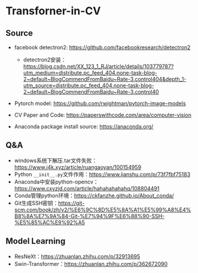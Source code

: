 # Transforner-in-CV

## Source
- facebook detectron2: https://github.com/facebookresearch/detectron2 
  - detectron2安装：https://blog.csdn.net/XX_123_1_RJ/article/details/103779787?utm_medium=distribute.pc_feed_404.none-task-blog-2~default~BlogCommendFromBaidu~Rate-3.control404&depth_1-utm_source=distribute.pc_feed_404.none-task-blog-2~default~BlogCommendFromBaidu~Rate-3.control40

- Pytorch model: https://github.com/rwightman/pytorch-image-models
- CV Paper and Code: https://paperswithcode.com/area/computer-vision
- Anaconda package install source: https://anaconda.org/

## Q&A
- windows系统下解压.tar文件失败：https://www.i4k.xyz/article/ruangaoyan/100154959
- Python `__init__.py`文件作用：https://www.jianshu.com/p/73f7fbf75183
- Anaconda中安装python-opencv：https://www.cxyzjd.com/article/hahahahahahq/108804491
- Conda管理python环境：https://ckfanzhe.github.io/About_conda/
- Git生成SSH密钥：https://git-scm.com/book/zh/v2/%E6%9C%8D%E5%8A%A1%E5%99%A8%E4%B8%8A%E7%9A%84-Git-%E7%94%9F%E6%88%90-SSH-%E5%85%AC%E9%92%A5


## Model Learning
- ResNeXt：https://zhuanlan.zhihu.com/p/32913695
- Swin-Transformer：https://zhuanlan.zhihu.com/p/362672090

